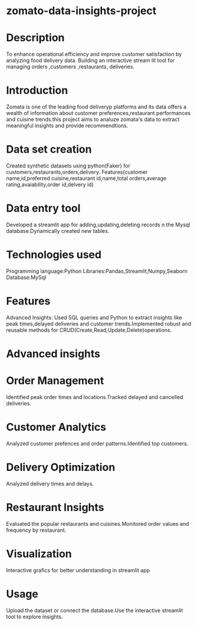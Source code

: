 # zomato-data-insights-project
# Description
To enhance operational efficiency and improve customer satisfaction by analyzing food delivery data. Building an interactive stream lit tool for managing orders ,customers ,restaurants, deliveries.
# Introduction
Zomata is one of the leading food deliveryp platforms and its data offers a wealth of information about customer preferences,restaurant performances and cuisine trends.this project aims to analuze zomata's data to extract meaningful insights and provide recommendtions.
# Data set creation
Created synthetic datasets using python(Faker) for customers,restaurants,orders,delivery.
Features(customer name,id,preferred cuisine,restaurant id,name,total orders,average rating,avaiability,order id,delvery id)
# Data entry tool
Developed a streamlit app for adding,updating,deleting records n the Mysql database.Dynamically created new tables.
# Technologies used
Programming language:Python
Libraries:Pandas,Streamlit,Numpy,Seaborn
Database:MySql
# Features
Advanced Insights:
Used SQL queries and Python to extract insights like peak times,delayed deliveries and customer trends.Implemented robust and reusable methods for CRUD(Create,Read,Update,Delete)operations.
# Advanced insights
# Order Management
Identified peak order times and locations.Tracked delayed and cancelled deliveries.
# Customer Analytics
Analyzed customer prefences and order patterns.Identified top customers.
# Delivery Optimization
Analyzed delivery times and delays.
# Restaurant Insights
Evaluated the popular restaurants and cuisines.Monitored order values and frequency by restaurant.
# Visualization
Interactive grafics for better understanding in streamlit app
# Usage
Upload the dataset or connect the database.Use the interactive streamlit tool to explore insights.

  

